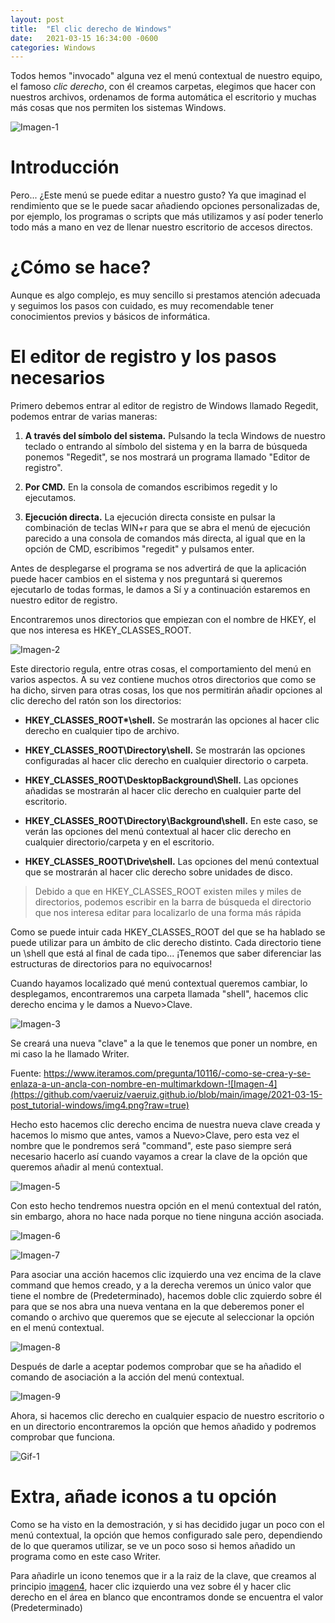 ```yaml
---
layout: post
title:  "El clic derecho de Windows"
date:   2021-03-15 16:34:00 -0600
categories: Windows
---
```

Todos hemos "invocado" alguna vez el menú contextual de nuestro equipo, el famoso *clic derecho*, con él creamos carpetas, elegimos que hacer con nuestros archivos, ordenamos de forma automática el escritorio y muchas más cosas que nos permiten los sistemas Windows.

![Imagen-1](https://github.com/vaeruiz/vaeruiz.github.io/blob/main/image/2021-03-15-post_tutorial-windows/img1.png?raw=true)

# Introducción

Pero... ¿Este menú se puede editar a nuestro gusto? Ya que imaginad el rendimiento que se le puede sacar añadiendo opciones personalizadas de, por ejemplo, los programas o scripts que más utilizamos y así poder tenerlo todo más a mano en vez de llenar nuestro escritorio de accesos directos.

# ¿Cómo se hace?

Aunque es algo complejo, es muy sencillo si prestamos atención adecuada y seguimos los pasos con cuidado, es muy recomendable tener conocimientos previos y básicos de informática.

# El editor de registro y los pasos necesarios

Primero debemos entrar al editor de registro de Windows llamado Regedit, podemos entrar de varias maneras:

1. **A través del símbolo del sistema.** Pulsando la tecla Windows de nuestro teclado o entrando al símbolo del sistema y en la barra de búsqueda ponemos "Regedit", se nos mostrará un programa llamado "Editor de registro".

2. **Por CMD.** En la consola de comandos escribimos regedit y lo ejecutamos.

3. **Ejecución directa.** La ejecución directa consiste en pulsar la combinación de teclas WIN+r para que se abra el menú de ejecución parecido a una consola de comandos más directa, al igual que en la opción de CMD, escribimos "regedit" y pulsamos enter.

Antes de desplegarse el programa se nos advertirá de que la aplicación puede hacer cambios en el sistema y nos preguntará si queremos ejecutarlo de todas formas, le damos a Sí y a continuación estaremos en nuestro editor de registro.

Encontraremos unos directorios que empiezan con el nombre de HKEY, el que nos interesa es HKEY_CLASSES_ROOT.

![Imagen-2](https://github.com/vaeruiz/vaeruiz.github.io/blob/main/image/2021-03-15-post_tutorial-windows/img2.png?raw=true)

Este directorio regula, entre otras cosas, el comportamiento del menú en varios aspectos. A su vez contiene muchos otros directorios que como se ha dicho, sirven para otras cosas, los que nos permitirán añadir opciones al clic derecho del ratón son los directorios:

- **HKEY_CLASSES_ROOT\*\shell.** Se mostrarán las opciones al hacer clic derecho en cualquier tipo de archivo.

- **HKEY_CLASSES_ROOT\Directory\shell.** Se mostrarán las opciones configuradas al hacer clic derecho en cualquier directorio o carpeta.

- **HKEY_CLASSES_ROOT\DesktopBackground\Shell.** Las opciones añadidas se mostrarán al hacer clic derecho en cualquier parte del escritorio.

- **HKEY_CLASSES_ROOT\Directory\Background\shell.** En este caso, se verán las opciones del menú contextual al hacer clic derecho en cualquier directorio/carpeta y en el escritorio.

- **HKEY_CLASSES_ROOT\Drive\shell.** Las opciones del menú contextual que se mostrarán al hacer clic derecho sobre unidades de disco.

>Debido a que en HKEY_CLASSES_ROOT existen miles y miles de directorios, podemos escribir en la barra de búsqueda el directorio que nos interesa editar para localizarlo de una forma más rápida

Como se puede intuir cada HKEY_CLASSES_ROOT del que se ha hablado se puede utilizar para un ámbito de clic derecho distinto. Cada directorio tiene un \shell que está al final de cada tipo... ¡Tenemos que saber diferenciar las estructuras de directorios para no equivocarnos!

Cuando hayamos localizado qué menú contextual queremos cambiar, lo desplegamos, encontraremos una carpeta llamada "shell", hacemos clic derecho encima y le damos a Nuevo>Clave.

![Imagen-3](https://github.com/vaeruiz/vaeruiz.github.io/blob/main/image/2021-03-15-post_tutorial-windows/img3.png?raw=true)

Se creará una nueva "clave" a la que le tenemos que poner un nombre, en mi caso la he llamado Writer.

<a name="imagen4"></a>
Fuente: https://www.iteramos.com/pregunta/10116/-como-se-crea-y-se-enlaza-a-un-ancla-con-nombre-en-multimarkdown-![Imagen-4](https://github.com/vaeruiz/vaeruiz.github.io/blob/main/image/2021-03-15-post_tutorial-windows/img4.png?raw=true)

Hecho esto hacemos clic derecho encima de nuestra nueva clave creada y hacemos lo mismo que antes, vamos a Nuevo>Clave, pero esta vez el nombre que le pondremos será "command", este paso siempre será necesario hacerlo así cuando vayamos a crear la clave de la opción que queremos añadir al menú contextual.

![Imagen-5](https://github.com/vaeruiz/vaeruiz.github.io/blob/main/image/2021-03-15-post_tutorial-windows/img5.png?raw=true)

Con esto hecho tendremos nuestra opción en el menú contextual del ratón, sin embargo, ahora no hace nada porque no tiene ninguna acción asociada.

![Imagen-6](https://github.com/vaeruiz/vaeruiz.github.io/blob/main/image/2021-03-15-post_tutorial-windows/img6.png?raw=true)

![Imagen-7](https://github.com/vaeruiz/vaeruiz.github.io/blob/main/image/2021-03-15-post_tutorial-windows/img7.png?raw=true)


Para asociar una acción hacemos clic izquierdo una vez encima de la clave command que hemos creado, y a la derecha veremos un único valor que tiene el nombre de (Predeterminado), hacemos doble clic zquierdo sobre él para que se nos abra una nueva ventana en la que deberemos poner el comando o archivo que queremos que se ejecute al seleccionar la opción en el menú contextual.

![Imagen-8](https://github.com/vaeruiz/vaeruiz.github.io/blob/main/image/2021-03-15-post_tutorial-windows/img8.png?raw=true)

Después de darle a aceptar podemos comprobar que se ha añadido el comando de asociación a la acción del menú contextual.

![Imagen-9](https://github.com/vaeruiz/vaeruiz.github.io/blob/main/image/2021-03-15-post_tutorial-windows/img9.png?raw=true)

Ahora, si hacemos clic derecho en cualquier espacio de nuestro escritorio o en un directorio encontraremos la opción que hemos añadido y podremos comprobar que funciona.

![Gif-1](https://github.com/vaeruiz/vaeruiz.github.io/blob/main/image/2021-03-15-post_tutorial-windows/gif1.gif?raw=true)

# Extra, añade iconos a tu opción

Como se ha visto en la demostración, y si has decidido jugar un poco con el menú contextual, la opción que hemos configurado sale pero, dependiendo de lo que queramos utilizar, se ve un poco soso si hemos añadido un programa como en este caso Writer.

Para añadirle un icono tenemos que ir a la raiz de la clave, que creamos al principio [imagen4](#imagen4), hacer clic izquierdo una vez sobre él y hacer clic derecho en el área en blanco que encontramos donde se encuentra el valor (Predeterminado)